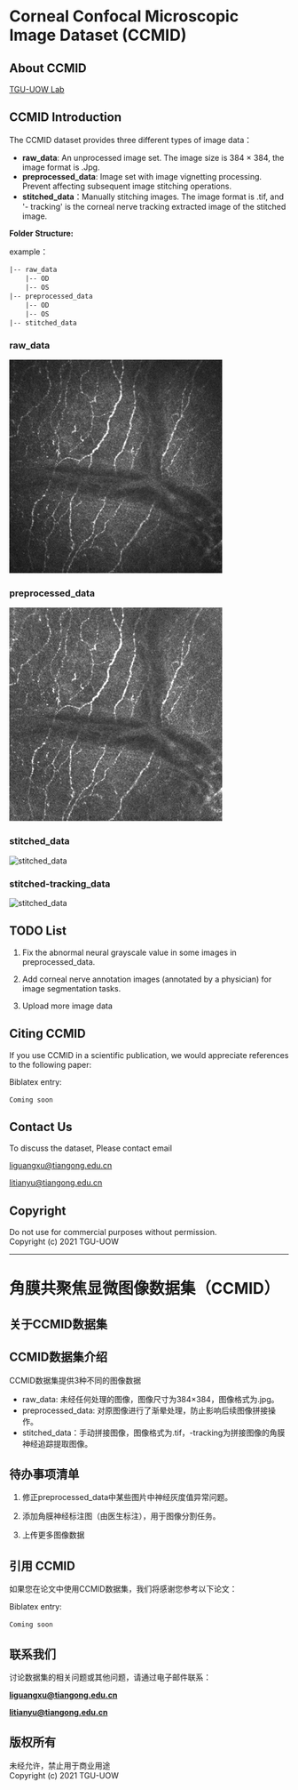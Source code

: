 # Corneal Confocal Microscopic Image Dataset (CCMID)

## About CCMID
[TGU-UOW Lab](http://www.tgu-uow.com/)

## CCMID Introduction
The CCMID dataset provides three different types of image data：

* **raw_data**: An unprocessed image set. The image size is 384 × 384, the image format is .Jpg.
* **preprocessed_data**: Image set with image vignetting processing. Prevent affecting subsequent image stitching operations.
* **stitched_data**：Manually stitching images. The image format is .tif, and '- tracking' is the corneal nerve tracking extracted image of the stitched image.

**Folder Structure:**

example：

    |-- raw_data
        |-- OD
        |-- OS
    |-- preprocessed_data
		|-- OD
        |-- OS
    |-- stitched_data



### raw_data<br>
![raw_data](example/raw_data/OD/zxOD174.jpg)
### preprocessed_data<br>
![preprocessed_data](example/preprocessed_data/OD/zxOD174.jpg)
### stitched_data<br>
![stitched_data](example/stitched_data/zxOS.jpg)
### stitched-tracking_data<br>
![stitched_data](example/stitched_data/zxOS-tracking.jpg)

## TODO List
1. Fix the abnormal neural grayscale value in some images in preprocessed_data.

2. Add corneal nerve annotation images (annotated by a physician) for image segmentation tasks.

3. Upload more image data

## Citing CCMID
If you use CCMID in a scientific publication, we would appreciate references to the following paper:

Biblatex entry:

``
Coming soon
``

## Contact Us
To discuss the dataset, Please contact email

liguangxu@tiangong.edu.cn

litianyu@tiangong.edu.cn

## Copyright
Do not use for commercial purposes without permission. <br>
Copyright (c) 2021 TGU-UOW

---
# 角膜共聚焦显微图像数据集（CCMID）

## 关于CCMID数据集

## CCMID数据集介绍
CCMID数据集提供3种不同的图像数据

* raw_data: 未经任何处理的图像，图像尺寸为384×384，图像格式为.jpg。
* preprocessed_data: 对原图像进行了渐晕处理，防止影响后续图像拼接操作。
* stitched_data：手动拼接图像，图像格式为.tif，-tracking为拼接图像的角膜神经追踪提取图像。

## 待办事项清单
1. 修正preprocessed_data中某些图片中神经灰度值异常问题。

2. 添加角膜神经标注图（由医生标注），用于图像分割任务。

3. 上传更多图像数据
## 引用 CCMID
如果您在论文中使用CCMID数据集，我们将感谢您参考以下论文：

Biblatex entry:

``
Coming soon
``

## 联系我们
讨论数据集的相关问题或其他问题，请通过电子邮件联系：

**liguangxu@tiangong.edu.cn**

**litianyu@tiangong.edu.cn**

## 版权所有
未经允许，禁止用于商业用途 <br>
Copyright (c) 2021 TGU-UOW